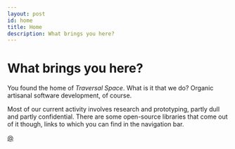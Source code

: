 ```yaml
---
layout: post
id: home
title: Home
description: What brings you here?
---
```


# What brings you here?

You found the home of *Traversal Space*. What is it that we do? Organic artisanal software development, of course.

Most of our current activity involves research and prototyping, partly dull and partly confidential. There are some open-source libraries that come out of it though, links to which you can find in the navigation bar.

<a href="#" class="traversal-email">@</a>
